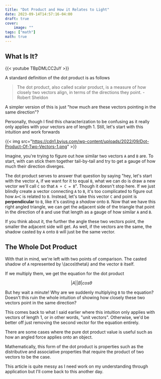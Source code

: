 ```yaml
---
title: "Dot Product and How it Relates to Light"
date: 2023-09-14T14:57:16-04:00
draft: true
cover:
    image: ""
tags: ["math"]
math: true
---
```


## What Is It?

{{< youtube TBpDMLCC2uY >}}

A standard definition of the dot product is as follows

> The dot product, also called scalar product, is a measure of how closely two vectors align, in terms of the directions they point. - Robert Sheldon

A simpler version of this is just "how much are these vectors pointing in the same direction"?

Personally, though I find this characterization to be confusing as it really only applies with your vectors are of length 1. Still, let's start with this intuition and work forwards

{{< img src="https://cdn1.byjus.com/wp-content/uploads/2022/09/Dot-Product-Of-Two-Vectors-1.png" >}}

Imagine, you're trying to figure out how similar two vectors `A` and `B` are. To start, with can stick them together tail-by-tail and try to get a gauge of how much their direction diverges.

The dot product serves to answer that question by saying "hey, let's start with the vector `A`, if we want for it to equal `B`, what we can do is draw a new vector we'll call `C` so that `A + C = B`". Though it doesn't stop here. If we just blindly create a vector connecting `A` to `B`, it's too complicated to figure out how `A+C` is related to `B`. Instead, let's take this vector `C` and point is **perpendicular** to `B`, like it's casting a *shadow* onto `B`. Now that we have this right angled triangle, we can get the adjacent side of the triangle that point in the direction of `B` and use that length as a gauge of how similar `A` and `B`.

If you think about it, the further the angle these two vectors point, the smaller the adjacent side will get. As well, if the vectors are the same, the shadow casted by `A` onto `B` will just be the same vector.

## The Whole Dot Product

With that in mind, we're left with two points of comparison. The casted shadow of `A` represented by \\(acos\theta\\) and the vector `B` itself.

If we multiply them, we get the equation for the dot product

$$
|A||B|cos\theta
$$

But hey wait a minute! Why are we suddenly multiplying `B` to the equation? Doesn't this ruin the whole intuition of showing how closely these two vectors point in the same direction?

This comes back to what I said earlier where this intuition only applies with vectors of length 1, or in other words, "unit vectors". Otherwise, we'd be better off just removing the second vector for the equation entirely.

There are some cases where the pure dot product value is useful such as how an angled force applies onto an object.

Mathematically, this form of the dot product is properties such as the distributive and associative properties that require the product of two vectors to be the case.

This article is quite messy as I need work on my understanding through application but I'll come back to this another day.
